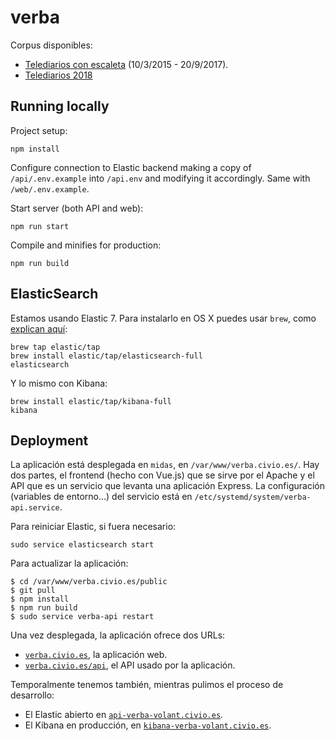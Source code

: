 # verba

Corpus disponibles:

- [Telediarios con escaleta](https://s3.eu-west-3.amazonaws.com/verba-test.civio.es/Corpus-Telediarios-con-escaleta.zip) (10/3/2015 - 20/9/2017).
- [Telediarios 2018](https://s3.eu-west-3.amazonaws.com/verba-test.civio.es/Corpus-Telediarios-2018.zip)

## Running locally

Project setup:

```
npm install
```

Configure connection to Elastic backend making a copy of `/api/.env.example` into `/api.env` and modifying it accordingly. Same with `/web/.env.example`.

Start server (both API and web):

```
npm run start
```

Compile and minifies for production:

```
npm run build
```

## ElasticSearch

Estamos usando Elastic 7. Para instalarlo en OS X puedes usar `brew`, como [explican aquí](https://www.elastic.co/guide/en/elastic-stack-get-started/7.4/get-started-elastic-stack.html#install-elasticsearch):

```
brew tap elastic/tap
brew install elastic/tap/elasticsearch-full
elasticsearch
```

Y lo mismo con Kibana:

```
brew install elastic/tap/kibana-full
kibana
```

## Deployment

La aplicación está desplegada en `midas`, en `/var/www/verba.civio.es/`. Hay dos partes, el frontend (hecho con Vue.js) que se sirve por el Apache y el API que es un servicio que levanta una aplicación Express. La configuración (variables de entorno...) del servicio está en `/etc/systemd/system/verba-api.service`.

Para reiniciar Elastic, si fuera necesario:

```
sudo service elasticsearch start
```

Para actualizar la aplicación:

```
$ cd /var/www/verba.civio.es/public
$ git pull
$ npm install
$ npm run build
$ sudo service verba-api restart
```

Una vez desplegada, la aplicación ofrece dos URLs:

- [`verba.civio.es`](https://verba.civio.es/), la aplicación web.
- [`verba.civio.es/api`](https://verba.civio.es/api/), el API usado por la aplicación.

Temporalmente tenemos también, mientras pulimos el proceso de desarrollo:

- El Elastic abierto en [`api-verba-volant.civio.es`](https://api-verba-volant.civio.es/).
- El Kibana en producción, en [`kibana-verba-volant.civio.es`](https://kibana-verba-volant.civio.es).
